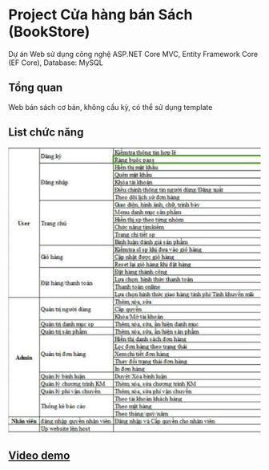 # Project Cửa hàng bán Sách (BookStore)

Dự án Web sử dụng công nghệ ASP.NET Core MVC, Entity Framework Core (EF Core), Database: MySQL

## Tổng quan

Web bán sách cơ bản, không cầu kỳ, có thể sử dụng template

## List chức năng

![alt text](https://github.com/buibaouet/BookStore/blob/master/List%20ch%E1%BB%A9c%20n%C4%83ng.jpg)

## [Video demo](https://www.youtube.com/playlist?list=PLq5av6QU08mcov7DTdAXp9HSWGfBO9tzu) 
